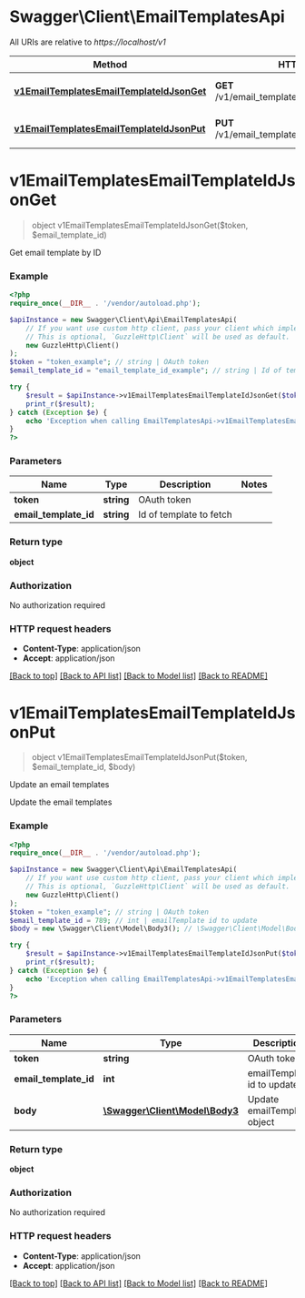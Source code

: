 # Swagger\Client\EmailTemplatesApi

All URIs are relative to *https://localhost/v1*

Method | HTTP request | Description
------------- | ------------- | -------------
[**v1EmailTemplatesEmailTemplateIdJsonGet**](EmailTemplatesApi.md#v1EmailTemplatesEmailTemplateIdJsonGet) | **GET** /v1/email_templates/{emailTemplateId}.json | Get email template by ID
[**v1EmailTemplatesEmailTemplateIdJsonPut**](EmailTemplatesApi.md#v1EmailTemplatesEmailTemplateIdJsonPut) | **PUT** /v1/email_templates/{emailTemplateId}.json | Update an email templates


# **v1EmailTemplatesEmailTemplateIdJsonGet**
> object v1EmailTemplatesEmailTemplateIdJsonGet($token, $email_template_id)

Get email template by ID



### Example
```php
<?php
require_once(__DIR__ . '/vendor/autoload.php');

$apiInstance = new Swagger\Client\Api\EmailTemplatesApi(
    // If you want use custom http client, pass your client which implements `GuzzleHttp\ClientInterface`.
    // This is optional, `GuzzleHttp\Client` will be used as default.
    new GuzzleHttp\Client()
);
$token = "token_example"; // string | OAuth token
$email_template_id = "email_template_id_example"; // string | Id of template to fetch

try {
    $result = $apiInstance->v1EmailTemplatesEmailTemplateIdJsonGet($token, $email_template_id);
    print_r($result);
} catch (Exception $e) {
    echo 'Exception when calling EmailTemplatesApi->v1EmailTemplatesEmailTemplateIdJsonGet: ', $e->getMessage(), PHP_EOL;
}
?>
```

### Parameters

Name | Type | Description  | Notes
------------- | ------------- | ------------- | -------------
 **token** | **string**| OAuth token |
 **email_template_id** | **string**| Id of template to fetch |

### Return type

**object**

### Authorization

No authorization required

### HTTP request headers

 - **Content-Type**: application/json
 - **Accept**: application/json

[[Back to top]](#) [[Back to API list]](../../README.md#documentation-for-api-endpoints) [[Back to Model list]](../../README.md#documentation-for-models) [[Back to README]](../../README.md)

# **v1EmailTemplatesEmailTemplateIdJsonPut**
> object v1EmailTemplatesEmailTemplateIdJsonPut($token, $email_template_id, $body)

Update an email templates

Update the email templates

### Example
```php
<?php
require_once(__DIR__ . '/vendor/autoload.php');

$apiInstance = new Swagger\Client\Api\EmailTemplatesApi(
    // If you want use custom http client, pass your client which implements `GuzzleHttp\ClientInterface`.
    // This is optional, `GuzzleHttp\Client` will be used as default.
    new GuzzleHttp\Client()
);
$token = "token_example"; // string | OAuth token
$email_template_id = 789; // int | emailTemplate id to update
$body = new \Swagger\Client\Model\Body3(); // \Swagger\Client\Model\Body3 | Update emailTemplate object

try {
    $result = $apiInstance->v1EmailTemplatesEmailTemplateIdJsonPut($token, $email_template_id, $body);
    print_r($result);
} catch (Exception $e) {
    echo 'Exception when calling EmailTemplatesApi->v1EmailTemplatesEmailTemplateIdJsonPut: ', $e->getMessage(), PHP_EOL;
}
?>
```

### Parameters

Name | Type | Description  | Notes
------------- | ------------- | ------------- | -------------
 **token** | **string**| OAuth token |
 **email_template_id** | **int**| emailTemplate id to update |
 **body** | [**\Swagger\Client\Model\Body3**](../Model/Body3.md)| Update emailTemplate object |

### Return type

**object**

### Authorization

No authorization required

### HTTP request headers

 - **Content-Type**: application/json
 - **Accept**: application/json

[[Back to top]](#) [[Back to API list]](../../README.md#documentation-for-api-endpoints) [[Back to Model list]](../../README.md#documentation-for-models) [[Back to README]](../../README.md)

